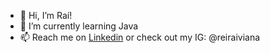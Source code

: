 - 👋 Hi, I’m Raí! 
- 🌱 I’m currently learning Java
- 📫 Reach me on [Linkedin](www.linkedin.com/in/raiviana)
or check out my IG: @reiraiviana

<!---
RaiFViana/RaiFViana is a ✨ special ✨ repository because its `README.md` (this file) appears on your GitHub profile.
You can click the Preview link to take a look at your changes.
--->
